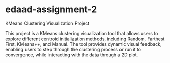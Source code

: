# edaad-assignment-2

KMeans Clustering Visualization Project

This project is a KMeans clustering visualization tool that allows users to explore different centroid initialization methods, including Random, Farthest First, KMeans++, and Manual. The tool provides dynamic visual feedback, enabling users to step through the clustering process or run it to convergence, while interacting with the data through a 2D plot.
